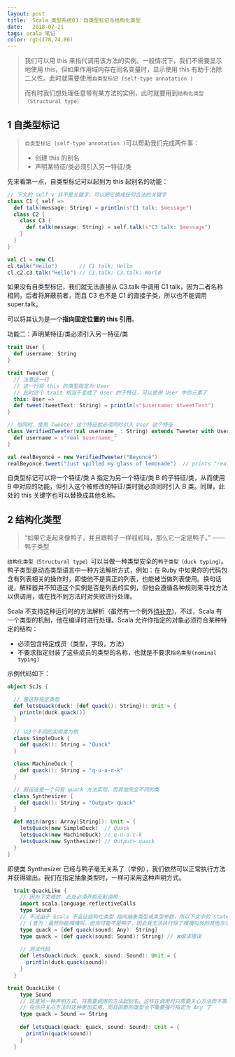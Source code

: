 ```yaml
---
layout: post
title:  Scala 类型系统03：自类型标记与结构化类型
date:   2018-07-21
tags: scala 笔记
color: rgb(178,74,86)
---
```

>  我们可以用 this 来指代调用该方法的实例。一般情况下，我们不需要显示地使用 this，但如果作用域内存在同名变量时，显示使用 this 有助于消除二义性。此时就需要使用`自类型标记 (self-type annotation )`
> 
> 而有时我们想处理任意带有某方法的实例，此时就要用到`结构化类型（Structural type）`

## 1 自类型标记

>
>  `自类型标记 (self-type annotation )`可以帮助我们完成两件事：
>
>  * 创建 this 的别名
>  * 声明某特征/类必须引入另一特征/类

先来看第一点，自类型标记可以起到为 this 起别名的功能：

```scala
// 下文的 self v 并不是关键字，可以把它换成任何合法的关键字
class C1 { self =>
  def talk(message: String) = println(s"C1 talk: $message")
  class C2 {
    class C3 {
      def talk(message: String) = self.talk(s"C3 talk: $message")
    }
  }
}

val c1 = new C1
cl.talk("Hello")       // C1 talk: Hello    
cl.c2.c3.talk("Hello") // C1.talk: C3.talk: World
```

如果没有自类型标记，我们就无法直接从 C3.talk 中调用 C1 talk，因为二者名称相同，后者将屏蔽前者，而且 C3 也不是 C1 的直接子类，所以也不能调用 super.talk。

可以将其认为是一个**指向固定位置的 this 引用**。

功能二：声明某特征/类必须引入另一特征/类

```scala
trait User {
  def username: String
}

trait Tweeter {
  // 注意这一行
  // 这一行将 this 的类型指定为 User
  // 此时这个 trait 相当于变成了 User 的子特征，可以使用 User 中的元素了
  this: User =>
  def tweet(tweetText: String) = println(s"$username: $tweetText")
}

// 但同时，使用 Tweeter 这个特征就必须同时引入 User 这个特征
class VerifiedTweeter(val username_ : String) extends Tweeter with User {
  def username = s"real $username_"
}

val realBeyoncé = new VerifiedTweeter("Beyoncé")
realBeyoncé.tweet("Just spilled my glass of lemonade")  // prints "real Beyoncé: Just spilled my glass of lemonade"
```

自类型标记可以将一个特征/类 A 指定为另一个特征/类 B 的子特征/类，从而使用 B 中对应的功能，但引入这个被修改的特征/类时就必须同时引入 B 类。同理，此处的 this 关键字也可以替换成其他名称。

## 2 结构化类型

> “如果它走起来像鸭子，并且跟鸭子一样呱呱叫，那么它一定是鸭子。” —— 鸭子类型


`结构化类型（Structural type）`可以当做一种类型安全的`鸭子类型（duck typing）`。鸭子类型是动态类型语言中一种方法解析方式，例如：在 Ruby 中如果你的代码包含有列表相关的操作时，即使他不是真正的列表，也能被当做列表使用。换句话说，解释器并不知道这个实例是否是列表的实例，但他会遵循各种规则来寻找方法以供调用，或在找不到方法时对失败进行处理。

Scala 不支持这种运行时的方法解析（虽然有一个例外[待补充](#))，不过，Scala 有一个类型的机制，他在编译时进行处理。Scala 允许你指定的对象必须符合某种特定的结构：

* 必须包含特定成员（类型，字段，方法）
* 不要求指定封装了这些成员的类型的名称，也就是不要求`指名类型(nominal typing)`

示例代码如下：

```scala
object ScJs {

  // 像这样指定类型
  def letsQuack(duck: {def quack(): String}): Unit = {
    println(duck.quack())
  }

  // 以3个不同的实现类为例
  class SimpleDuck {
    def quack(): String = "Quack"
  }

  class MachineDuck {
    def quack(): String = "q-u-a-c-k"
  }

  // 假设这是一个只有 quack 方法实现，而其他完全不同的类
  class Synthesizer {
    def quack(): String = "Output> quack"
  }

  def main(args: Array[String]): Unit = {
    letsQuack(new SimpleDuck)  // Quack
    letsQuack(new MachineDuck) // q-u-a-c-k
    letsQuack(new Synthesizer) // Output> quack
  }
}
```

即使类 Synthesizer 已经与鸭子毫无关系了（举例），我们依然可以正常执行方法并获得输出。我们在指定抽象类型时，一样可采用这种声明方式。

```scala
  trait QuackLike {
    // 因为下文缘故，此处必须开启反射调用
    import scala.language.reflectiveCalls
    type Sound
    // 不过由于 Scala 不会让结构化类型 指向抽象类型或类型参数，所以下文中的 state 必须指定一个已经存在的类型
    // (意为：虽然你能嘎嘎叫，但你可能不是鸭子，因此我无法执行除了嘎嘎叫外的其他方法，需要强制指明这是鸭子之后才可以)
    type quack = {def quack(sound: Any): String}
    type quack = {def quack(sound: Sound): String} // ❌编译错误
    
    // 测试代码
    def letsQuack(duck: quack, sound: Sound): Unit = {
      println(duck.quack(sound))
    }
  }

trait QuackLike {
    type Sound
    // 这是另一种声明方式，将需要调用的方法起别名，这样在调用时只需要关心方法而不需要关心类型
    // 在你只关心方法时这种更加实用，而且函数的类型也不需要强行指定为 Any 了
    type quack = Sound => String
  
    def letsQuack(quack: quack, sound: Sound): Unit = {
      println(quack(sound))
    }
  }
```
